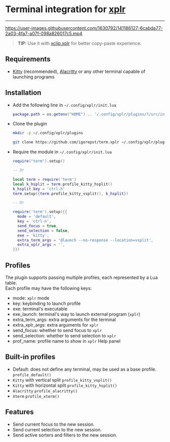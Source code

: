 # Terminal integration for [xplr](https://xplr.dev)
---------------------------------------------------



https://user-images.githubusercontent.com/1630792/141186127-6cabda77-2a03-4fa7-a07f-098a826017c5.mp4




> **TIP:** Use it with [xclip.xplr](https://github.com/sayanarijit/xclip.xplr) for better copy-paste experience.


## Requirements

- [Kitty](https://github.com/kovidgoyal/kitty) (recommended), [Alacritty](https://github.com/alacritty/alacritty) or any other terminal capable of launching programs


## Installation

- Add the following line in `~/.config/xplr/init.lua`

  ```lua
  package.path = os.getenv("HOME") .. '/.config/xplr/plugins/?/src/init.lua'
  ```

- Clone the plugin

  ```bash
  mkdir -p ~/.config/xplr/plugins

  git clone https://github.com/igorepst/term.xplr ~/.config/xplr/plugins/term
  ```

- Require the module in `~/.config/xplr/init.lua`

  ```lua
  require("term").setup()
  
  -- Or
  
  local term = require('term')
  local k_hsplit = term.profile_kitty_hsplit()
  k_hsplit.key = 'ctrl-h'
  term.setup({term.profile_kitty_vsplit(), k_hsplit})

  -- Or

  require('term').setup({{
    mode = 'default',
    key = 'ctrl-n',
    send_focus = true,
    send_selection = false,
    exe = 'kitty',
    extra_term_args = '@launch --no-response --location=vsplit',
    extra_xplr_args = '',
  }})


  ```

## Profiles
The plugin supports passing multiple profiles, each represented by a Lua table.<br/>
Each profile may have the following keys:

- mode: `xplr` mode
- key: keybinding to launch profile
- exe: terminal's executable
- exe_launch: terminal's way to launch external program (`xplr`)
- extra_term_args: extra arguments for the terminal
- extra_xplr_args: extra arguments for `xplr`
- send_focus: whether to send focus to `xplr`
- send_selection: whether to send selection to `xplr`
- prof_name: profile name to show in `xplr` Help panel


## Built-in profiles
- Default: does not define any terminal, may be used as a base profile. `profile_default()`
- `Kitty` with vertical split `profile_kitty_vsplit()`
- `Kitty` with horizontal split `profile_kitty_hsplit()`
- `Alacritty` `profile_alacritty()`
- `Xterm` `profile_xterm()`

## Features
- Send current focus to the new session.
- Send current selection to the new session.
- Send active sorters and filters to the new session.
